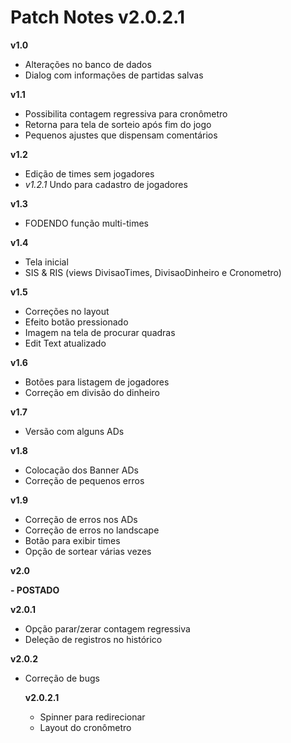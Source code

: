 # Patch Notes v2.0.2.1

**v1.0**

- Alterações no banco de dados
- Dialog com informações de partidas salvas

**v1.1**

- Possibilita contagem regressiva para cronômetro
- Retorna para tela de sorteio após fim do jogo
- Pequenos ajustes que dispensam comentários

**v1.2**

- Edição de times sem jogadores
- *v1.2.1* Undo para cadastro de jogadores

**v1.3**

- FODENDO função multi-times

**v1.4**

- Tela inicial
- SIS & RIS (views DivisaoTimes, DivisaoDinheiro e Cronometro)

**v1.5**

- Correções no layout
- Efeito botão pressionado
- Imagem na tela de procurar quadras
- Edit Text atualizado

**v1.6**

- Botões para listagem de jogadores
- Correção em divisão do dinheiro

**v1.7**

- Versão com alguns ADs

**v1.8**

- Colocação dos Banner ADs
- Correção de pequenos erros

**v1.9**

- Correção de erros nos ADs
- Correção de erros no landscape
- Botão para exibir times
- Opção de sortear várias vezes

**v2.0**

**- POSTADO**

**v2.0.1**

- Opção parar/zerar contagem regressiva
- Deleção de registros no histórico

**v2.0.2**

- Correção de bugs

	**v2.0.2.1**
	
	- Spinner para redirecionar
	- Layout do cronômetro
